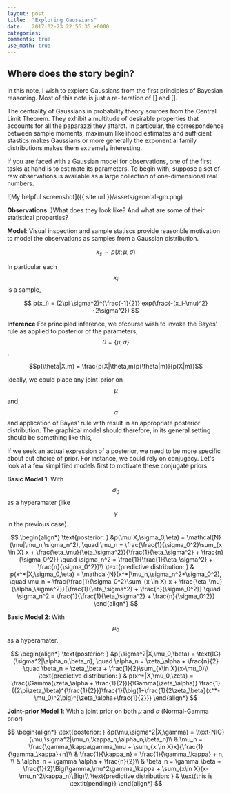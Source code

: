 ```yaml
---
layout: post
title:  "Exploring Gaussians"
date:   2017-02-23 22:56:35 +0000
categories: 
comments: true
use_math: true
---
```


## Where does the story begin?


In this note, I wish to explore Gaussians from the first principles of Bayesian reasoning. Most of this note is just a re-iteration of [] and [].

The centrality of Gaussians in probability theory sources from the Central Limit Theorem. They exhibit a multitude of desirable properties that accounts for all the paparazzi they attarct. In particular, the correspondence between sample moments, maximum likelihood estimates and sufficient stastics makes Gaussians or more generally the exponential family distributions makes them extremely interesting.

If you are faced with a Gaussian model for observations, one of the first tasks at hand is to estimate its parameters. To begin with, suppose a set of raw observations is available as a large collection of one-dimensional real numbers. 

![My helpful screenshot]({{ site.url }}/assets/general-gm.png)

**Observations**: }What does they look like? And what are some of their statistical properties?

**Model**: Visual inspection and sample statiscs provide reasonble motivation to model the observations as samples from a Gaussian distribution.

$$x_s \sim p(x;\mu,\sigma)$$

In particular each $$x_i$$ is a sample,

$$ p(x_i) = (2\pi \sigma^2)^{\frac{-1}{2}} exp(\frac{-(x_i-\mu)^2}{2\sigma^2}) $$

**Inference** For principled inference, we ofcourse wish to invoke the Bayes' rule as applied to posterior of the parameters, $$\theta = \{\mu,\sigma\}$$.

$$p(\theta|X,m) = \frac{p(X|\theta,m)p(\theta|m)}{p(X|m)}$$

Ideally, we could place any joint-prior on $$\mu$$ and $$\sigma$$ and application of Bayes' rule with result in an appropriate posterior distribution. The graphical model should therefore, in its general setting should be something like this,

If we seek an actual expression of a posterior, we need to be more specific about out choice of prior. For instance, we could rely on conjugacy. Let's look at a few simplified models first to motivate these conjugate priors. 

**Basic Model 1**: With $$\sigma_0$$ as a hyperamater (like $$\gamma$$ in the previous case). 



$$
\begin{align*}
\text{posterior: } &p(\mu|X,\sigma_0,\eta) = \mathcal{N}(\mu|\mu_n,\sigma_n^2), \quad \mu_n = \frac{\frac{1}{\sigma_0^2}\sum_{x \in X} x + \frac{\eta_\mu}{\eta_\sigma^2}}{\frac{1}{\eta_\sigma^2} + \frac{n}{\sigma_0^2}} \quad \sigma_n^2 = \frac{1}{\frac{1}{\eta_\sigma^2} + \frac{n}{\sigma_0^2}}\\
\text{predictive distribution: } & p(x^*|X,\sigma_0,\eta) = \mathcal{N}(x^*|\mu_n,\sigma_n^2+\sigma_0^2), \quad \mu_n = \frac{\frac{1}{\sigma_0^2}\sum_{x \in X} x + \frac{\eta_\mu}{\alpha_\sigma^2}}{\frac{1}{\eta_\sigma^2} + \frac{n}{\sigma_0^2}} \quad \sigma_n^2 = \frac{1}{\frac{1}{\eta_\sigma^2} + \frac{n}{\sigma_0^2}}
\end{align*} 
$$


**Basic Model 2**: With $$\mu_0$$ as a hyperamater. 

$$
\begin{align*}
\text{posterior: } &p(\sigma^2|X,\mu_0,\beta) = \text{IG}(\sigma^2|\alpha_n,\beta_n), \quad \alpha_n = \zeta_\alpha + \frac{n}{2} \quad \beta_n = \zeta_\beta + \frac{1}{2}\sum_{x\in X}(x-\mu_0)\\
\text{predictive distribution: } & p(x^*|X,\mu_0,\zeta) = \frac{\Gamma(\zeta_\alpha + \frac{1}{2})}{\Gamma(\zeta_\alpha)} \frac{1}{(2\pi\zeta_\beta)^{\frac{1}{2}}}\frac{1}{\big(1+\frac{1}{2\zeta_\beta}(x^*-\mu_0)^2\big)^{\zeta_\alpha+\frac{1}{2}}}
\end{align*} 
$$

**Joint-prior Model 1**: With a joint prior on both $\mu$ and $\sigma$ (Normal-Gamma prior)


$$
\begin{align*}
\text{posterior: } &p(\mu,\sigma^2|X,\gamma) = \text{NIG}(\mu,\sigma^2|\mu_n,\kappa_n,\alpha_n,\beta_n)\\
& \mu_n = \frac{\gamma_\kappa\gamma_\mu + \sum_{x \in X}x}{\frac{1}{\gamma_\kappa}+n}\\
& \frac{1}{\kappa_n} = \frac{1}{\gamma_\kappa} + n, \\
& \alpha_n = \gamma_\alpha + \frac{n}{2}\\
& \beta_n = \gamma_\beta + \frac{1}{2}\Big(\gamma_\mu^2\gamma_\kappa + \sum_{x\in X}(x-\mu_n^2\kappa_n)\Big)\\
\text{predictive distribution: } & \text{this is \textit{pending}}
\end{align*}
$$


